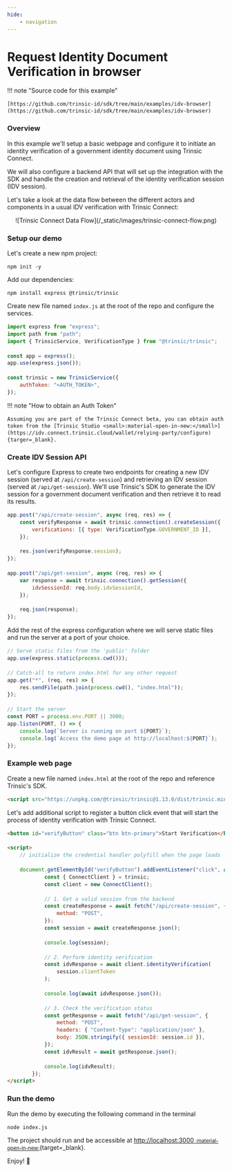 ```yaml
---
hide:
    - navigation
---
```


# Request Identity Document Verification in browser

!!! note "Source code for this example"

    [https://github.com/trinsic-id/sdk/tree/main/examples/idv-browser](https://github.com/trinsic-id/sdk/tree/main/examples/idv-browser)

### Overview

In this example we'll setup a basic webpage and configure it to initiate an identity verification of a government identity document using Trinsic Connect.

We will also configure a backend API that will set up the integration with the SDK and handle the creation and retrieval of the identity verification session (IDV session).

Let's take a look at the data flow between the different actors and components in a usual IDV verification with Trinsic Connect:

<center>
![Trinsic Connect Data Flow](/_static/images/trinsic-connect-flow.png)
</center>

### Setup our demo

Let's create a new npm project:

```
npm init -y
```

Add our dependencies:

```
npm install express @trinsic/trinsic
```

Create new file named `index.js` at the root of the repo and configure the services.

```js
import express from "express";
import path from "path";
import { TrinsicService, VerificationType } from "@trinsic/trinsic";

const app = express();
app.use(express.json());

const trinsic = new TrinsicService({
    authToken: "<AUTH_TOKEN>",
});
```

!!! note "How to obtain an Auth Token"

    Assuming you are part of the Trinsic Connect beta, you can obtain auth token from the [Trinsic Studio <small>:material-open-in-new:</small>](https://idv.connect.trinsic.cloud/wallet/relying-party/configure){targer=_blank}.

### Create IDV Session API

Let's configure Express to create two endpoints for creating a new IDV session (served at `/api/create-session`) and retrieving an IDV session (served at `/api/get-session`). We'll use Trinsic's SDK to generate the IDV session for a government document verification and then retrieve it to read its results.

```js
app.post("/api/create-session", async (req, res) => {
    const verifyResponse = await trinsic.connection().createSession({
        verifications: [{ type: VerificationType.GOVERNMENT_ID }],
    });

    res.json(verifyResponse.session);
});

app.post("/api/get-session", async (req, res) => {
    var response = await trinsic.connection().getSession({
        idvSessionId: req.body.idvSessionId,
    });

    req.json(response);
});
```

Add the rest of the express configuration where we will serve static files and run the server at a port of your choice.

```js
// Serve static files from the 'public' folder
app.use(express.static(process.cwd()));

// Catch-all to return index.html for any other request
app.get("*", (req, res) => {
    res.sendFile(path.join(process.cwd(), "index.html"));
});

// Start the server
const PORT = process.env.PORT || 3000;
app.listen(PORT, () => {
    console.log(`Server is running on port ${PORT}`);
    console.log(`Access the demo page at http://localhost:${PORT}`);
});
```

### Example web page

Create a new file named `index.html` at the root of the repo and reference Trinsic's SDK.

```html
<script src="https://unpkg.com/@trinsic/trinsic@1.13.0/dist/trinsic.min.js"></script>
```

Let's add additional script to register a button click event that will start the process of identity verification with Trinsic Connect.

```html
<button id="verifyButton" class="btn btn-primary">Start Verification</button>

<script>
    // initialize the credential handler polyfill when the page loads

    document.getElementById("verifyButton").addEventListener("click", async () => {
            const { ConnectClient } = trinsic;
            const client = new ConnectClient();

            // 1. Get a valid session from the backend
            const createResponse = await fetch("/api/create-session", {
                method: "POST",
            });
            const session = await createResponse.json();

            console.log(session);

            // 2. Perform identity verification
            const idvResponse = await client.identityVerification(
                session.clientToken
            );

            console.log(await idvResponse.json());

            // 3. Check the verification status
            const getResponse = await fetch("/api/get-session", {
                method: "POST",
                headers: { "Content-Type": "application/json" },
                body: JSON.stringify({ sessionId: session.id }),
            });
            const idvResult = await getResponse.json();

            console.log(idvResult);
        });
</script>
```

### Run the demo

Run the demo by executing the following command in the terminal

```
node index.js
```

The project should run and be accessible at [http://localhost:3000 <small>:material-open-in-new:</small>](http://localhost:3000){target=_blank}.

Enjoy! 👋
